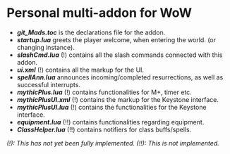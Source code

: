 # Personal multi-addon for WoW

* **_git_Mads.toc_** is the declarations file for the addon.
* **_startup.lua_** greets the player welcome, when entering the world. (or changing instance).
* **_slashCmd.lua_** (!) contains all the slash commands connected with this addon.
* **_ui.xml_** (!) contains all the markup for the UI.
* **_spellAnn.lua_** announces incoming/completed resurrections, as well as successful interrupts.
* **_mythicPlus.lua_** (!) contains functionalities for M+, timer etc.
* **_mythicPlusUI.xml_** (!) contains the markup for the Keystone interface.
* **_mythicPlusUI.lua_** (!) contains the functionalities for the Keystone interface.
* **_equipment.lua_** (!!) contains functionalities regarding equipment.
* **_ClassHelper.lua_** (!!) contains notifiers for class buffs/spells.

_(!): This has not yet been fully implemented._
_(!!): This is not implemented._